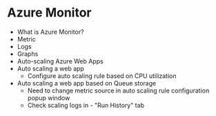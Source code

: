 # Azure Monitor
- What is Azure Monitor?
- Metric
- Logs
- Graphs
- Auto-scaling Azure Web Apps
- Auto scaling a web app
  - Configure auto scaling rule based on CPU utilization
- Auto scaling a web app based on Queue storage
  - Need to change metric source in auto scaling rule configuration popup window
  - Check scaling logs in - "Run History" tab